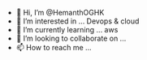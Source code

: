 - 👋 Hi, I’m @HemanthOGHK
- 👀 I’m interested in ... Devops & cloud
- 🌱 I’m currently learning ... aws
- 💞️ I’m looking to collaborate on ... 
- 📫 How to reach me ...

<!---
HemanthOGHK/HemanthOGHK is a ✨ special ✨ repository because its `README.md` (this file) appears on your GitHub profile.
You can click the Preview link to take a look at your changes.
--->
